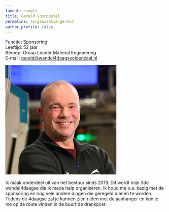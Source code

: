 ```yaml
---
layout: single
title: Gerald Voorpostel
permalink: /organisatie/gerald
author_profile: false
---
```


Functie: Sponsoring  
Leeftijd: 52 jaar  
Beroep: Group Leader Material Engineering  
E-mail: [gerald@wandel4daagseoldenzaal.nl](mailto:gerald@wandel4daagseoldenzaal.nl)  

![Gerald](/assets/organisatie/gerald.jpg)

Ik maak onderdeel uit van het bestuur sinds 2019. Dit wordt mijn 3de wandel4daagse die ik mede help organiseren. 
Ik houd me o.a. bezig met de sponsoring en nog vele andere dingen die geregeld dienen te worden. 
Tijdens de 4daagse zal je kunnen zien rijden met de aanhanger en kun je me op de route vinden in de buurt de drankpost.